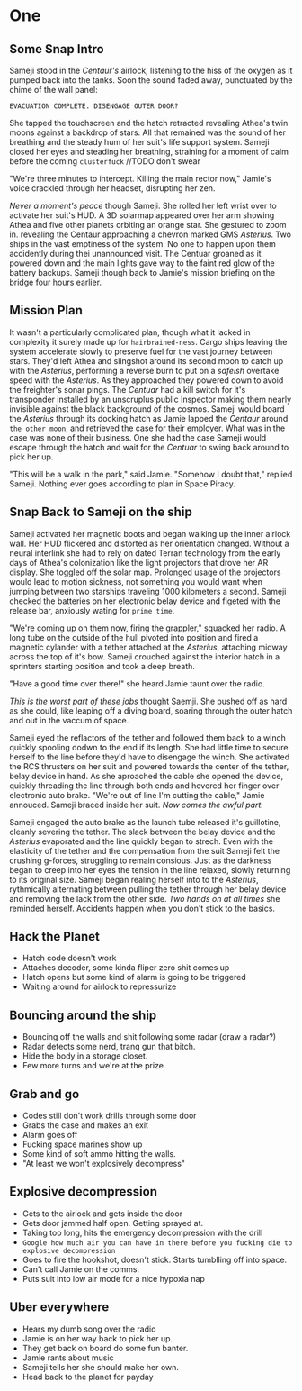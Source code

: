 # One

## Some Snap Intro
Sameji stood in the *Centaur's* airlock, listening to the hiss of the oxygen
as it pumped back into the tanks. Soon the sound faded away, punctuated by the chime of the wall panel:

`EVACUATION COMPLETE. DISENGAGE OUTER DOOR?`

She tapped the touchscreen and the hatch retracted revealing Athea's twin moons against a 
backdrop of stars. All that remained was the sound of her breathing and the steady
hum of her suit's life support system. Sameji closed her eyes and steading her breathing,
straining for a moment of calm before the coming `clusterfuck` //TODO don't swear

"We're three minutes to intercept. Killing the main rector now," Jamie's voice crackled through her headset, disrupting her zen.

*Never a moment's peace* though Sameji. She rolled her left wrist over to activate her suit's HUD.
A 3D solarmap appeared over her arm showing Athea and five other planets orbiting an orange star. She gestured to zoom in. revealing the Centaur approaching a chevron marked GMS *Asterius*. Two ships in the vast emptiness of the system. No one to happen upon them accidently
during thei unannounced visit. The Centuar groaned as it powered down and the main lights gave way to the faint red glow of the battery
backups. Sameji though back to Jamie's mission briefing on the bridge four hours earlier. 

## Mission Plan
It wasn't a particularly complicated plan, though what it lacked in complexity it surely made up for `hairbrained-ness`. Cargo ships leaving the system accelerate slowly to preserve fuel for the vast journey between stars. They'd left Athea and slingshot around its second moon to catch up with the *Asterius*, performing a reverse burn to put on a *safeish* overtake speed with the *Asterius*. As they approached they powered down to avoid the freighter's sonar pings. The *Centuar* had a kill switch for it's transponder installed by an unscruplus public Inspector making them nearly invisible against the black background of the cosmos. Sameji would board the *Asterius* through its docking hatch as Jamie lapped the *Centaur* around `the other moon`, and retrieved the case for their employer. What was in the case was none of their business. One she had the case Sameji would escape through the hatch and wait for the *Centuar* to swing back around to pick her up.

"This will be a walk in the park," said Jamie. "Somehow I doubt that," replied Sameji. Nothing ever goes according to plan in Space Piracy. 


## Snap Back to Sameji on the ship
Sameji activated her magnetic boots and began walking up the inner airlock wall. Her HUD flickered and distorted as her orientation changed. Without a neural interlink she had to rely on dated Terran technology from the early days of Athea's colonization like the light
projectors that drove her AR display. She toggled off the solar map. Prolonged usage of the projectors would lead to motion sickness, not
something you would want when jumping between two starships traveling 1000 kilometers a second. Sameji checked the batteries on her electronic belay device and figeted with the release bar, anxiously wating for `prime time`.

"We're coming up on them now, firing the grappler," squacked her radio. A long tube on the outside of the hull pivoted into position and fired a magnetic cylander with a tether attached at the *Asterius*, attaching midway across the top of it's bow. Sameji crouched against the interior hatch in a sprinters starting position and took a deep breath.

"Have a good time over there!" she heard Jamie taunt over the radio.

*This is the worst part of these jobs* thought Saemji. She pushed off as hard as she could, like leaping off a diving board, soaring through the outer hatch and out in the vaccum of space.

Sameji eyed the reflactors of the tether and followed them back to a winch quickly spooling dodwn to the end if its length. She had little time to secure herself to the line before they'd have to disengage the winch. She activated the RCS thrusters on her suit and powered towards the center of the tether, belay device in hand. As she aproached the cable she opened the device, quickly threading the line through both ends and hovered her finger over electronic auto brake. "We're out of line I'm cutting the cable," Jamie annouced. Sameji braced inside her suit. *Now comes the awful part.*

Sameji engaged the auto brake as the launch tube released it's guillotine, cleanly severing the tether. The slack between the belay device and the *Asterius* evaporated and the line quickly began to strech. Even with the elasticity of the tether and the compensation from the suit Sameji felt the crushing g-forces, struggling to remain consious. Just as the darkness began to creep into her eyes the tension in the line relaxed, slowly returning to its original size. Sameji began realing herself into to the *Asterius*, rythmically alternating between pulling the tether through her belay device and removing the lack from the other side. *Two hands on at all times* she reminded herself. Accidents happen when you don't stick to the basics.


## Hack the Planet
* Hatch code doesn't work
* Attaches decoder, some kinda fliper zero shit comes up
* Hatch opens but some kind of alarm is going to be triggered
* Waiting around for airlock to repressurize 


## Bouncing around the ship
* Bouncing off the walls and shit following some radar (draw a radar?)
* Radar detects some nerd, tranq gun that bitch.
* Hide the body in a storage closet.
* Few more turns and we're at the prize.

## Grab and go
* Codes still don't work drills through some door
* Grabs the case and makes an exit
* Alarm goes off
* Fucking space marines show up
* Some kind of soft ammo hitting the walls.
* "At least we won't explosively decompress" 

## Explosive decompression
* Gets to the airlock and gets inside the door
* Gets door jammed half open. Getting sprayed at.
* Taking too long, hits the emergency decompression with the drill
* `Google how much air you can have in there before you fucking die to explosive decompression`
* Goes to fire the hookshot, doesn't stick. Starts tumblling off into space.
* Can't call Jamie on the comms.
* Puts suit into low air mode for a nice hypoxia nap

## Uber everywhere
* Hears my dumb song over the radio 
* Jamie is on her way back to pick her up.
* They get back on board do some fun banter.
* Jamie rants about music
* Sameji tells her she should make her own.
* Head back to the planet for payday